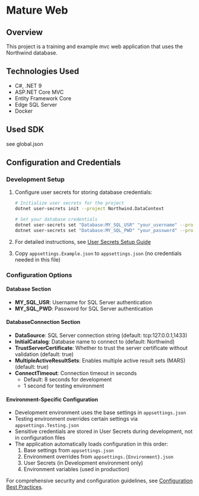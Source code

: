# Mature Web

## Overview

This project is a training and example mvc web application
that uses the Northwind database.

## Technologies Used

- C#, .NET 9
- ASP.NET Core MVC
- Entity Framework Core
- Edge SQL Server
- Docker

## Used SDK
see global.json

## Configuration and Credentials

### Development Setup

1. Configure user secrets for storing database credentials:
   ```bash
   # Initialize user secrets for the project
   dotnet user-secrets init --project Northwind.DataContext
   
   # Set your database credentials
   dotnet user-secrets set "Database:MY_SQL_USR" "your_username" --project Northwind.DataContext
   dotnet user-secrets set "Database:MY_SQL_PWD" "your_password" --project Northwind.DataContext
   ```

2. For detailed instructions, see [User Secrets Setup Guide](docs/user-secrets-setup.md)

3. Copy `appsettings.Example.json` to `appsettings.json` (no credentials needed in this file)

### Configuration Options

#### Database Section
- **MY_SQL_USR**: Username for SQL Server authentication
- **MY_SQL_PWD**: Password for SQL Server authentication

#### DatabaseConnection Section
- **DataSource**: SQL Server connection string (default: tcp:127.0.0.1,1433)
- **InitialCatalog**: Database name to connect to (default: Northwind)
- **TrustServerCertificate**: Whether to trust the server certificate without validation (default: true)
- **MultipleActiveResultSets**: Enables multiple active result sets (MARS) (default: true)
- **ConnectTimeout**: Connection timeout in seconds
  - Default: 8 seconds for development
  - 1 second for testing environment

#### Environment-Specific Configuration
- Development environment uses the base settings in `appsettings.json`
- Testing environment overrides certain settings via `appsettings.Testing.json`
- Sensitive credentials are stored in User Secrets during development, not in configuration files
- The application automatically loads configuration in this order:
  1. Base settings from `appsettings.json`
  2. Environment overrides from `appsettings.{Environment}.json`
  3. User Secrets (in Development environment only)
  4. Environment variables (used in production)

For comprehensive security and configuration guidelines, see [Configuration Best Practices](docs/configuration-best-practices.md).